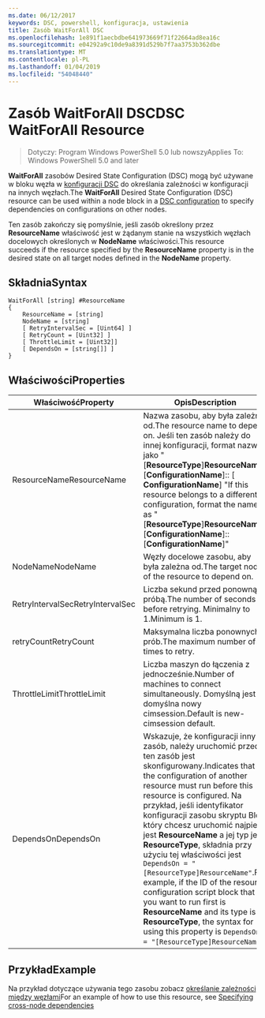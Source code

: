 ```yaml
---
ms.date: 06/12/2017
keywords: DSC, powershell, konfiguracja, ustawienia
title: Zasób WaitForAll DSC
ms.openlocfilehash: 1e891f1aecbdbe641973669f71f22664ad8ea16c
ms.sourcegitcommit: e04292a9c10de9a8391d529b7f7aa3753b362dbe
ms.translationtype: MT
ms.contentlocale: pl-PL
ms.lasthandoff: 01/04/2019
ms.locfileid: "54048440"
---
```

# <a name="dsc-waitforall-resource"></a><span data-ttu-id="9949d-103">Zasób WaitForAll DSC</span><span class="sxs-lookup"><span data-stu-id="9949d-103">DSC WaitForAll Resource</span></span>

> <span data-ttu-id="9949d-104">Dotyczy: Program Windows PowerShell 5.0 lub nowszy</span><span class="sxs-lookup"><span data-stu-id="9949d-104">Applies To: Windows PowerShell 5.0 and later</span></span>

<span data-ttu-id="9949d-105">**WaitForAll** zasobów Desired State Configuration (DSC) mogą być używane w bloku węzła w [konfiguracji DSC](../../../configurations/configurations.md) do określania zależności w konfiguracji na innych węzłach.</span><span class="sxs-lookup"><span data-stu-id="9949d-105">The **WaitForAll** Desired State Configuration (DSC) resource can be used within a node block in a [DSC configuration](../../../configurations/configurations.md) to specify dependencies on configurations on other nodes.</span></span>

<span data-ttu-id="9949d-106">Ten zasób zakończy się pomyślnie, jeśli zasób określony przez **ResourceName** właściwość jest w żądanym stanie na wszystkich węzłach docelowych określonych w **NodeName** właściwości.</span><span class="sxs-lookup"><span data-stu-id="9949d-106">This resource succeeds if the resource specified by the **ResourceName** property is in the desired state on all target nodes defined in the **NodeName** property.</span></span>

## <a name="syntax"></a><span data-ttu-id="9949d-107">Składnia</span><span class="sxs-lookup"><span data-stu-id="9949d-107">Syntax</span></span>

```
WaitForAll [string] #ResourceName
{
    ResourceName = [string]
    NodeName = [string]
    [ RetryIntervalSec = [Uint64] ]
    [ RetryCount = [Uint32] ]
    [ ThrottleLimit = [Uint32]]
    [ DependsOn = [string[]] ]
}
```

## <a name="properties"></a><span data-ttu-id="9949d-108">Właściwości</span><span class="sxs-lookup"><span data-stu-id="9949d-108">Properties</span></span>

|  <span data-ttu-id="9949d-109">Właściwość</span><span class="sxs-lookup"><span data-stu-id="9949d-109">Property</span></span>  |  <span data-ttu-id="9949d-110">Opis</span><span class="sxs-lookup"><span data-stu-id="9949d-110">Description</span></span>   |
|---|---|
| <span data-ttu-id="9949d-111">ResourceName</span><span class="sxs-lookup"><span data-stu-id="9949d-111">ResourceName</span></span>| <span data-ttu-id="9949d-112">Nazwa zasobu, aby była zależna od.</span><span class="sxs-lookup"><span data-stu-id="9949d-112">The resource name to depend on.</span></span> <span data-ttu-id="9949d-113">Jeśli ten zasób należy do innej konfiguracji, format nazwy jako "[__ResourceType__]__ResourceName__:: [__ConfigurationName__]:: [ __ConfigurationName__] "</span><span class="sxs-lookup"><span data-stu-id="9949d-113">If this resource belongs to a different configuration, format the name as "[__ResourceType__]__ResourceName__::[__ConfigurationName__]::[__ConfigurationName__]"</span></span>|
| <span data-ttu-id="9949d-114">NodeName</span><span class="sxs-lookup"><span data-stu-id="9949d-114">NodeName</span></span>| <span data-ttu-id="9949d-115">Węzły docelowe zasobu, aby była zależna od.</span><span class="sxs-lookup"><span data-stu-id="9949d-115">The target nodes of the resource to depend on.</span></span>|
| <span data-ttu-id="9949d-116">RetryIntervalSec</span><span class="sxs-lookup"><span data-stu-id="9949d-116">RetryIntervalSec</span></span>| <span data-ttu-id="9949d-117">Liczba sekund przed ponowną próbą.</span><span class="sxs-lookup"><span data-stu-id="9949d-117">The number of seconds before retrying.</span></span> <span data-ttu-id="9949d-118">Minimalny to 1.</span><span class="sxs-lookup"><span data-stu-id="9949d-118">Minimum is 1.</span></span>|
| <span data-ttu-id="9949d-119">retryCount</span><span class="sxs-lookup"><span data-stu-id="9949d-119">RetryCount</span></span>| <span data-ttu-id="9949d-120">Maksymalna liczba ponownych prób.</span><span class="sxs-lookup"><span data-stu-id="9949d-120">The maximum number of times to retry.</span></span>|
| <span data-ttu-id="9949d-121">ThrottleLimit</span><span class="sxs-lookup"><span data-stu-id="9949d-121">ThrottleLimit</span></span>| <span data-ttu-id="9949d-122">Liczba maszyn do łączenia z jednocześnie.</span><span class="sxs-lookup"><span data-stu-id="9949d-122">Number of machines to connect simultaneously.</span></span> <span data-ttu-id="9949d-123">Domyślną jest domyślna nowy cimsession.</span><span class="sxs-lookup"><span data-stu-id="9949d-123">Default is new-cimsession default.</span></span>|
| <span data-ttu-id="9949d-124">DependsOn</span><span class="sxs-lookup"><span data-stu-id="9949d-124">DependsOn</span></span> | <span data-ttu-id="9949d-125">Wskazuje, że konfiguracji inny zasób, należy uruchomić przed ten zasób jest skonfigurowany.</span><span class="sxs-lookup"><span data-stu-id="9949d-125">Indicates that the configuration of another resource must run before this resource is configured.</span></span> <span data-ttu-id="9949d-126">Na przykład, jeśli identyfikator konfiguracji zasobu skryptu Blok, który chcesz uruchomić najpierw jest __ResourceName__ a jej typ jest __ResourceType__, składnia przy użyciu tej właściwości jest `DependsOn = "[ResourceType]ResourceName"`.</span><span class="sxs-lookup"><span data-stu-id="9949d-126">For example, if the ID of the resource configuration script block that you want to run first is __ResourceName__ and its type is __ResourceType__, the syntax for using this property is `DependsOn = "[ResourceType]ResourceName"`.</span></span>|

## <a name="example"></a><span data-ttu-id="9949d-127">Przykład</span><span class="sxs-lookup"><span data-stu-id="9949d-127">Example</span></span>

<span data-ttu-id="9949d-128">Na przykład dotyczące używania tego zasobu zobacz [określanie zależności między węzłami](../../../configurations/crossNodeDependencies.md)</span><span class="sxs-lookup"><span data-stu-id="9949d-128">For an example of how to use this resource, see [Specifying cross-node dependencies](../../../configurations/crossNodeDependencies.md)</span></span>
